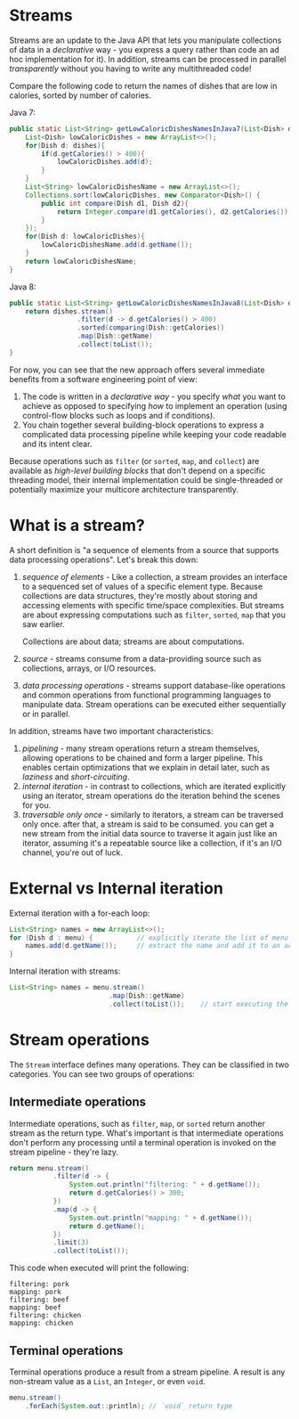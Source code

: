 Streams
=======

Streams are an update to the Java API that lets you manipulate collections of data in a
*declarative* way - you express a query rather than code an ad hoc implementation for it). In
addition, streams can be processed in parallel *transparently* without you having to write any
multithreaded code!

Compare the following code to return the names of dishes that are low in calories, sorted by
number of calories.

Java 7:
```java
public static List<String> getLowCaloricDishesNamesInJava7(List<Dish> dishes){
    List<Dish> lowCaloricDishes = new ArrayList<>();
    for(Dish d: dishes){
        if(d.getCalories() > 400){
            lowCaloricDishes.add(d);
        }
    }
    List<String> lowCaloricDishesName = new ArrayList<>();
    Collections.sort(lowCaloricDishes, new Comparator<Dish>() {
        public int compare(Dish d1, Dish d2){
            return Integer.compare(d1.getCalories(), d2.getCalories());
        }
    });
    for(Dish d: lowCaloricDishes){
        lowCaloricDishesName.add(d.getName());
    }
    return lowCaloricDishesName;
}
```

Java 8:
```java
public static List<String> getLowCaloricDishesNamesInJava8(List<Dish> dishes){
    return dishes.stream()
                 .filter(d -> d.getCalories() > 400)
                 .sorted(comparing(Dish::getCalories))
                 .map(Dish::getName)
                 .collect(toList());
}
```

For now, you can see that the new approach offers several immediate benefits from a software
engineering point of view:

1. The code is written in a *declarative way* - you specify *what* you want to achieve as opposed
   to specifying *how* to implement an operation (using control-flow blocks such as loops and if
   conditions).
2. You chain together several building-block operations to express a complicated data processing
   pipeline while keeping your code readable and its intent clear.

Because operations such as `filter` (or `sorted`, `map`, and `collect`) are available as
*high-level building blocks* that don't depend on a specific threading model, their internal
implementation could be single-threaded or potentially maximize your multicore architecture
transparently.

What is a stream?
=================

A short definition is "a sequence of elements from a source that supports data processing
operations". Let's break this down:

1. *sequence of elements* - Like a collection, a stream provides an interface to a sequenced set of
   values of a specific element type. Because collections are data structures, they're mostly about
   storing and accessing elements with specific time/space complexities. But streams are about
   expressing computations such as `filter`, `sorted`, `map` that you saw earlier.

   Collections are about data; streams are about computations.

2. *source* - streams consume from a data-providing source such as collections, arrays, or I/O
   resources.

3. *data processing operations* - streams support database-like operations and common operations
   from functional programming languages to manipulate data. Stream operations can be executed
   either sequentially or in parallel.

In addition, streams have two important characteristics:

1. *pipelining* - many stream operations return a stream themselves, allowing operations to be
   chained and form a larger pipeline. This enables certain optimizations that we explain in detail
   later, such as *laziness* and *short-circuiting*.
2. *internal iteration* - in contrast to collections, which are iterated explicitly using an
   iterator, stream operations do the iteration behind the scenes for you.
3. *traversable only once* - similarly to iterators, a stream can be traversed only once. after
   that, a stream is said to be consumed. you can get a new stream from the initial data source to
   traverse it again just like an iterator, assuming it's a repeatable source like a collection, if
   it's an I/O channel, you're out of luck.

External vs Internal iteration
==============================

External iteration with a for-each loop:
```java
List<String> names = new ArrayList<>();
for (Dish d : menu) {           // explicitly iterate the list of menu sequentially
    names.add(d.getName());     // extract the name and add it to an accumulator
}
```

Internal iteration with streams:
```java
List<String> names = menu.stream()
                         .map(Dish::getName)
                         .collect(toList());    // start executing the pipeline of operations, no iteration!
```

Stream operations
=================

The `Stream` interface defines many operations. They can be classified in two categories. You can
see two groups of operations:

Intermediate operations
-----------------------

Intermediate operations, such as `filter`, `map`, or `sorted` return another stream as the
return type. What's important is that intermediate operations don't perform any processing
until a terminal operation is invoked on the stream pipeline - they're lazy.

```java
return menu.stream()
           .filter(d -> {
               System.out.println("filtering: " + d.getName());
               return d.getCalories() > 300;
           })
           .map(d -> {
               System.out.println("mapping: " + d.getName());
               return d.getName();
           })
           .limit(3)
           .collect(toList());
```

This code when executed will print the following:
```
filtering: pork
mapping: pork
filtering: beef
mapping: beef
filtering: chicken
mapping: chicken
```

Terminal operations
-------------------

Terminal operations produce a result from a stream pipeline. A result is any non-stream value as a
`List`, an `Integer`, or even `void`.

```java
menu.stream()
    .forEach(System.out::println); // `void` return type
```
